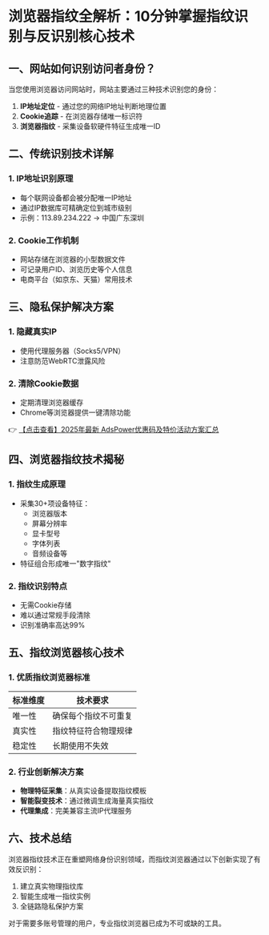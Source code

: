 # 浏览器指纹全解析：10分钟掌握指纹识别与反识别核心技术

## 一、网站如何识别访问者身份？

当您使用浏览器访问网站时，网站主要通过三种技术识别您的身份：

1. **IP地址定位** - 通过您的网络IP地址判断地理位置
2. **Cookie追踪** - 在浏览器存储唯一标识符
3. **浏览器指纹** - 采集设备软硬件特征生成唯一ID

## 二、传统识别技术详解

### 1. IP地址识别原理
- 每个联网设备都会被分配唯一IP地址
- 通过IP数据库可精确定位到城市级别
- 示例：113.89.234.222 → 中国广东深圳

### 2. Cookie工作机制
- 网站存储在浏览器的小型数据文件
- 可记录用户ID、浏览历史等个人信息
- 电商平台（如京东、天猫）常用技术

## 三、隐私保护解决方案

### 1. 隐藏真实IP
- 使用代理服务器（Socks5/VPN）
- 注意防范WebRTC泄露风险

### 2. 清除Cookie数据
- 定期清理浏览器缓存
- Chrome等浏览器提供一键清除功能

👉 [【点击查看】2025年最新 AdsPower优惠码及特价活动方案汇总](https://bit.ly/adspower_free)

## 四、浏览器指纹技术揭秘

### 1. 指纹生成原理
- 采集30+项设备特征：
  - 浏览器版本
  - 屏幕分辨率
  - 显卡型号
  - 字体列表
  - 音频设备等
- 特征组合形成唯一"数字指纹"

### 2. 指纹识别特点
- 无需Cookie存储
- 难以通过常规手段清除
- 识别准确率高达99%

## 五、指纹浏览器核心技术

### 1. 优质指纹浏览器标准
| 标准维度 | 技术要求 |
|---------|----------|
| 唯一性 | 确保每个指纹不可重复 |
| 真实性 | 指纹特征符合物理规律 |
| 稳定性 | 长期使用不失效 |

### 2. 行业创新解决方案
- **物理特征采集**：从真实设备提取指纹模板
- **智能裂变技术**：通过微调生成海量真实指纹
- **代理集成**：完美兼容主流IP代理服务

## 六、技术总结

浏览器指纹技术正在重塑网络身份识别领域，而指纹浏览器通过以下创新实现了有效反识别：
1. 建立真实物理指纹库
2. 智能生成唯一指纹实例
3. 全链路隐私保护方案

对于需要多账号管理的用户，专业指纹浏览器已成为不可或缺的工具。